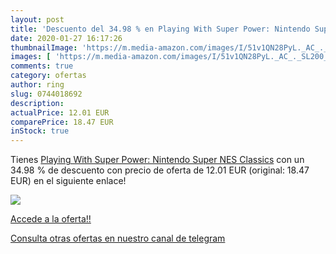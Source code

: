 ```yaml
---
layout: post
title: 'Descuento del 34.98 % en Playing With Super Power: Nintendo Super'
date: 2020-01-27 16:17:26
thumbnailImage: 'https://m.media-amazon.com/images/I/51v1QN28PyL._AC_._SL200_.jpg'
images: [ 'https://m.media-amazon.com/images/I/51v1QN28PyL._AC_._SL200_.jpg' ]
comments: true
category: ofertas
author: ring
slug: 0744018692
description:
actualPrice: 12.01 EUR
comparePrice: 18.47 EUR
inStock: true
---
```


Tienes [Playing With Super Power: Nintendo Super NES Classics](https://www.amazon.com/dp/0744018692/?tag=redken08-20) con un 34.98 % de descuento con precio de oferta de 12.01 EUR (original: 18.47 EUR) en el siguiente enlace!

[![](https://m.media-amazon.com/images/I/51v1QN28PyL._AC_._SL200_.jpg)](https://www.amazon.com/dp/0744018692/?tag=redken08-20)

[Accede a la oferta!!](https://www.amazon.com/dp/0744018692/?tag=redken08-20)

[Consulta otras ofertas en nuestro canal de telegram](https://t.me/s/ofertas25)
